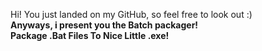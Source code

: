 Hi!
You just landed on my GitHub, so feel free to look out :)\
**Anyways, i present you the Batch packager!**\
**Package .Bat Files To Nice Little .exe!**
